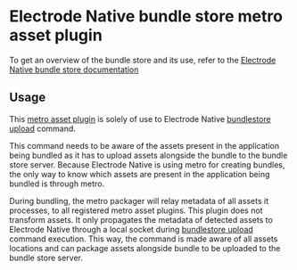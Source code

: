 # Electrode Native bundle store metro asset plugin

To get an overview of the bundle store and its use, refer to the [Electrode Native bundle store documentation]

## Usage

This [metro asset plugin](https://facebook.github.io/metro/docs/en/configuration#assetplugins) is solely of use to Electrode Native [bundlestore upload] command.

This command needs to be aware of the assets present in the application being bundled as it has to upload assets alongside the bundle to the bundle store server. Because Electrode Native is using metro for creating bundles, the only way to know which assets are present in the application being bundled is through metro.

During bundling, the metro packager will relay metadata of all assets it processes, to all registered metro asset plugins. This plugin does not transform assets. It only propagates the metadata of detected assets to Electrode Native through a local socket during [bundlestore upload] command execution. This way, the command is made aware of all assets locations and can package assets alongside bundle to be uploaded to the bundle store server.

[Electrode Native bundle store documentation]: https://native.electrode.io/cli-commands/bundlestore
[bundlestore upload]: https://native.electrode.io/cli-commands/bundlestore/upload
